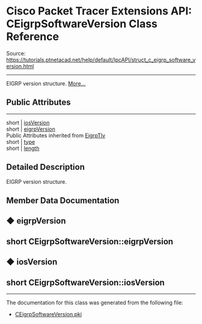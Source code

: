 # Cisco Packet Tracer Extensions API: CEigrpSoftwareVersion Class Reference

Source: https://tutorials.ptnetacad.net/help/default/IpcAPI/struct_c_eigrp_software_version.html

---

EIGRP version structure. [More...](struct_c_eigrp_software_version.html#details)

##  Public Attributes  
  
---  
short | [iosVersion](struct_c_eigrp_software_version.html#a5fac83cc3abcfc9187bd4bc5d0ad090a)  
short | [eigrpVersion](struct_c_eigrp_software_version.html#a7c5058ae40b2c2195b2cc372d5940659)  
Public Attributes inherited from [EigrpTlv](struct_eigrp_tlv.html)  
short | [type](struct_eigrp_tlv.html#ac5eab438f4185b0a2a37c27dceb78add)  
short | [length](struct_eigrp_tlv.html#ab1b096203075d93c7d840e8438d03028)  
  
## Detailed Description

EIGRP version structure. 

## Member Data Documentation

## ◆ eigrpVersion

short CEigrpSoftwareVersion::eigrpVersion  
---  
  
## ◆ iosVersion

short CEigrpSoftwareVersion::iosVersion  
---  
  
* * *

The documentation for this class was generated from the following file:

  * [CEigrpSoftwareVersion.pki](_c_eigrp_software_version_8pki.html)



